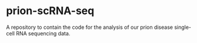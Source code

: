 # prion-scRNA-seq
A repository to contain the code for the analysis of our prion disease single-cell RNA sequencing data.
